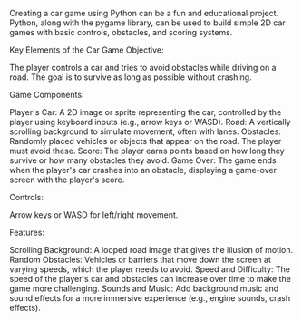 Creating a car game using Python can be a fun and educational project. Python, along with the pygame library, can be used to build simple 2D car games with basic controls, obstacles, and scoring 
systems.

Key Elements of the Car Game
Objective:

The player controls a car and tries to avoid obstacles while driving on a road. The goal is to survive as long as possible without crashing.

Game Components:

Player's Car: A 2D image or sprite representing the car, controlled by the player using keyboard inputs (e.g., arrow keys or WASD).
Road: A vertically scrolling background to simulate movement, often with lanes.
Obstacles: Randomly placed vehicles or objects that appear on the road. The player must avoid these.
Score: The player earns points based on how long they survive or how many obstacles they avoid.
Game Over: The game ends when the player's car crashes into an obstacle, displaying a game-over screen with the player's score.

Controls:

Arrow keys or WASD for left/right movement.

Features:

Scrolling Background: A looped road image that gives the illusion of motion.
Random Obstacles: Vehicles or barriers that move down the screen at varying speeds, which the player needs to avoid.
Speed and Difficulty: The speed of the player's car and obstacles can increase over time to make the game more challenging.
Sounds and Music: Add background music and sound effects for a more immersive experience (e.g., engine sounds, crash effects).
